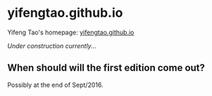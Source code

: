 # yifengtao.github.io
Yifeng Tao's homepage: [yifengtao.github.io](yifengtao.github.io)

*Under construction currently...*

## When should will the first edition come out?
Possibly at the end of Sept/2016.
